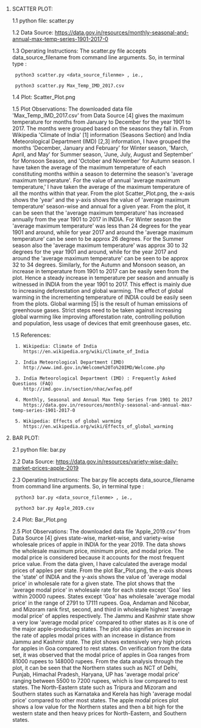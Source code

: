 1. SCATTER PLOT:

	1.1 python file: scatter.py

	1.2 Data Source: https://data.gov.in/resources/monthly-seasonal-and-annual-max-temp-series-1901-2017-0

	1.3 Operating Instructions: The scatter.py file accepts data_source_filename from command line arguments. 
		So, in terminal type : 

		python3 scatter.py <data_source_filenme> , ie.,

		python3 scatter.py Max_Temp_IMD_2017.csv

	1.4 Plot: Scatter_Plot.png

	1.5 Plot Observations: The downloaded data file 'Max_Temp_IMD_2017.csv' from Data Source [4] gives the maximum temperature for months from January to December for the year 1901 to 2017. The months were grouped based on the seasons they fall in. From Wikipedia 'Climate of India' [1] information (Seasons Section) and India Meteorological Department (IMD) [2,3] information, I have grouped the months 'December, January and February' for Winter season, 'March, April, and May' for Summer season, 'June, July, August and September' for Monsoon Season, and 'October and November' for Autumn season. I have taken the average of the maximum temperature of each constituting months within a season to determine the season's 'average maximum temperature'. For the value of annual 'average maximum temperature,' I have taken the average of the maximum temperature of all the months within that year. From the plot Scatter_Plot.png, the x-axis shows the 'year' and the y-axis shows the value of 'average maximum temperature' season-wise and annual for a given year. From the plot, it can be seen that the 'average maximum temperature' has increased annually from the year 1901 to 2017 in INDIA. For Winter season the 'average maximum temperature' was less than 24 degrees for the year 1901 and around, while for year 2017 and around the 'average maximum temperature' can be seen to be approx 26 degrees. For the Summer season also the 'average maximum temperature' was approx 30 to 32 degrees for the year 1901 and around, while for the year 2017 and around the 'average maximum temperature' can be seen to be approx 32 to 34 degrees. Similarly, for the Autumn and Monsoon season, an increase in temperature from 1901 to 2017 can be easily seen from the plot. Hence a steady increase in temperature per season and annually is witnessed in INDIA from the year 1901 to 2017. This effect is mainly due to increasing deforestation and global warming. The effect of global warming in the incrementing temperature of INDIA could be easily seen from the plots. Global warming [5] is the result of human emissions of greenhouse gases. Strict steps need to be taken against increasing global warming like improving afforestation rate, controlling pollution and population, less usage of devices that emit greenhouse gases, etc.

	1.5 References:

		1. Wikipedia: Climate of India 
		   https://en.wikipedia.org/wiki/Climate_of_India

		2. India Meteorological Department (IMD)
		   http://www.imd.gov.in/Welcome%20To%20IMD/Welcome.php

		3. India Meteorological Department (IMD) : Frequently Asked Questions (FAQ)
		   http://imd.gov.in/section/nhac/wxfaq.pdf

		4. Monthly, Seasonal and Annual Max Temp Series from 1901 to 2017
		   https://data.gov.in/resources/monthly-seasonal-and-annual-max-temp-series-1901-2017-0

		5. Wikipedia: Effects of global warming
		   https://en.wikipedia.org/wiki/Effects_of_global_warming


2. BAR PLOT:
	
	2.1 python file: bar.py

	2.2 Data Source: https://data.gov.in/resources/variety-wise-daily-market-prices-apple-2019

	2.3 Operating Instructions: The bar.py file accepts data_source_filename from command line arguments. 
		So, in terminal type : 

		python3 bar.py <data_source_filenme> , ie.,

		python3 bar.py Apple_2019.csv

	2.4 Plot: Bar_Plot.png

	2.5 Plot Observations: The downloaded data file 'Apple_2019.csv' from Data Source [4] gives state-wise, market-wise, and variety-wise wholesale prices of apple in INDIA for the year 2019. The data shows the wholesale maximum price, minimum price, and modal price. The modal price is considered because it accounts for the most frequent price value. From the data given, I have calculated the average modal prices of apples per state. From the plot Bar_Plot.png, the x-axis shows the 'state' of INDIA and the y-axis shows the value of 'average modal price' in wholesale rate for a given state. The plot shows that the 'average modal price' in wholesale rate for each state except 'Goa' lies within 20000 rupees. States except 'Goa' has wholesale 'average modal price' in the range of  2791 to 17111 rupees. Goa, Andaman and Nicobar, and Mizoram rank first, second, and third in wholesale highest 'average modal price' of apples respectively. The Jammu and Kashmir state show a very low 'average modal price' compared to other states as it is one of the major apple-producing states. The plot also signifies an increase in the rate of apples modal prices with an increase in distance from Jammu and Kashmir state. The plot shows extensively very high prices for apples in Goa compared to rest states. On verification from the data set, it was observed that the modal price of apples in Goa ranges from 81000 rupees to 148000 rupees. From the data analysis through the plot, it can be seen that the Northern states such as NCT of Delhi, Punjab, Himachal Pradesh, Haryana, UP has 'average modal price' ranging between 5500 to 7200 rupees, which is low compared to rest states. The North-Eastern state such as Tripura and Mizoram and Southern states such as Karnataka and Kerela has high 'average modal price' compared to other most states. The apple modal prices plot shows a low value for the Northern states and then a bit high for the western state and then heavy prices for North-Eastern, and Southern states.